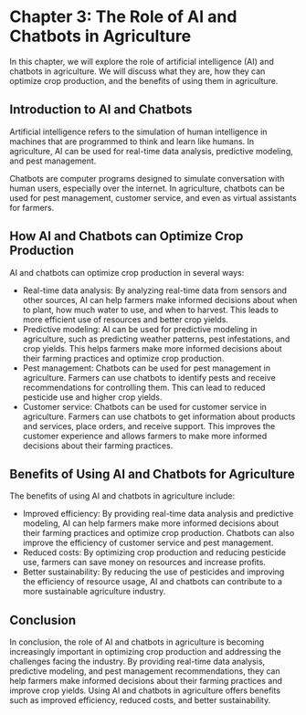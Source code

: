 Chapter 3: The Role of AI and Chatbots in Agriculture
=====================================================

In this chapter, we will explore the role of artificial intelligence (AI) and chatbots in agriculture. We will discuss what they are, how they can optimize crop production, and the benefits of using them in agriculture.

Introduction to AI and Chatbots
-------------------------------

Artificial intelligence refers to the simulation of human intelligence in machines that are programmed to think and learn like humans. In agriculture, AI can be used for real-time data analysis, predictive modeling, and pest management.

Chatbots are computer programs designed to simulate conversation with human users, especially over the internet. In agriculture, chatbots can be used for pest management, customer service, and even as virtual assistants for farmers.

How AI and Chatbots can Optimize Crop Production
------------------------------------------------

AI and chatbots can optimize crop production in several ways:

* Real-time data analysis: By analyzing real-time data from sensors and other sources, AI can help farmers make informed decisions about when to plant, how much water to use, and when to harvest. This leads to more efficient use of resources and better crop yields.
* Predictive modeling: AI can be used for predictive modeling in agriculture, such as predicting weather patterns, pest infestations, and crop yields. This helps farmers make more informed decisions about their farming practices and optimize crop production.
* Pest management: Chatbots can be used for pest management in agriculture. Farmers can use chatbots to identify pests and receive recommendations for controlling them. This can lead to reduced pesticide use and higher crop yields.
* Customer service: Chatbots can be used for customer service in agriculture. Farmers can use chatbots to get information about products and services, place orders, and receive support. This improves the customer experience and allows farmers to make more informed decisions about their farming practices.

Benefits of Using AI and Chatbots for Agriculture
-------------------------------------------------

The benefits of using AI and chatbots in agriculture include:

* Improved efficiency: By providing real-time data analysis and predictive modeling, AI can help farmers make more informed decisions about their farming practices and optimize crop production. Chatbots can also improve the efficiency of customer service and pest management.
* Reduced costs: By optimizing crop production and reducing pesticide use, farmers can save money on resources and increase profits.
* Better sustainability: By reducing the use of pesticides and improving the efficiency of resource usage, AI and chatbots can contribute to a more sustainable agriculture industry.

Conclusion
----------

In conclusion, the role of AI and chatbots in agriculture is becoming increasingly important in optimizing crop production and addressing the challenges facing the industry. By providing real-time data analysis, predictive modeling, and pest management recommendations, they can help farmers make informed decisions about their farming practices and improve crop yields. Using AI and chatbots in agriculture offers benefits such as improved efficiency, reduced costs, and better sustainability.
